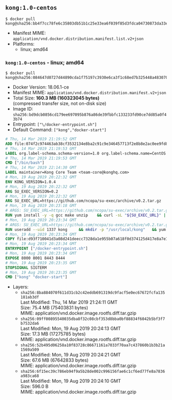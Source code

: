 ## `kong:1.0-centos`

```console
$ docker pull kong@sha256:bb4f7cc78fe6c35803db51b1c25e33ea6f039f85d3fdca04730873da33ec44ee
```

-	Manifest MIME: `application/vnd.docker.distribution.manifest.list.v2+json`
-	Platforms:
	-	linux; amd64

### `kong:1.0-centos` - linux; amd64

```console
$ docker pull kong@sha256:084647d0727d44890cda1f75197c3930e6ca3f1c68ed7b325448a483070b57ca
```

-	Docker Version: 18.06.1-ce
-	Manifest MIME: `application/vnd.docker.distribution.manifest.v2+json`
-	Total Size: **160.3 MB (160323045 bytes)**  
	(compressed transfer size, not on-disk size)
-	Image ID: `sha256:bd9dcb0856cd179ee697095b876a86de39fbbfc133233fd90ce7dd85a0f43b74`
-	Entrypoint: `["\/docker-entrypoint.sh"]`
-	Default Command: `["kong","docker-start"]`

```dockerfile
# Thu, 14 Mar 2019 21:19:52 GMT
ADD file:074f2c974463ab38cf3532134e8ba2c91c9e346457713f2e8b8e2ac0ee9fd83d in / 
# Thu, 14 Mar 2019 21:19:53 GMT
LABEL org.label-schema.schema-version=1.0 org.label-schema.name=CentOS Base Image org.label-schema.vendor=CentOS org.label-schema.license=GPLv2 org.label-schema.build-date=20190305
# Thu, 14 Mar 2019 21:19:53 GMT
CMD ["/bin/bash"]
# Thu, 14 Mar 2019 22:14:30 GMT
LABEL maintainer=Kong Core Team <team-core@konghq.com>
# Mon, 19 Aug 2019 20:22:32 GMT
ENV KONG_VERSION=1.0.4
# Mon, 19 Aug 2019 20:22:32 GMT
ARG SU_EXEC_VERSION=0.2
# Mon, 19 Aug 2019 20:22:32 GMT
ARG SU_EXEC_URL=https://github.com/ncopa/su-exec/archive/v0.2.tar.gz
# Mon, 19 Aug 2019 20:23:18 GMT
# ARGS: SU_EXEC_URL=https://github.com/ncopa/su-exec/archive/v0.2.tar.gz SU_EXEC_VERSION=0.2
RUN yum install -y -q gcc make unzip 	&& curl -sL "${SU_EXEC_URL}" | tar -C /tmp -zxf - 	&& make -C "/tmp/su-exec-${SU_EXEC_VERSION}" 	&& cp "/tmp/su-exec-${SU_EXEC_VERSION}/su-exec" /usr/bin 	&& rm -fr "/tmp/su-exec-${SU_EXEC_VERSION}" 	&& yum autoremove -y -q gcc make 	&& yum clean all -q 	&& rm -fr /var/cache/yum/* /tmp/yum_save*.yumtx /root/.pki
# Mon, 19 Aug 2019 20:23:34 GMT
# ARGS: SU_EXEC_URL=https://github.com/ncopa/su-exec/archive/v0.2.tar.gz SU_EXEC_VERSION=0.2
RUN useradd --uid 1337 kong 	&& mkdir -p "/usr/local/kong" 	&& yum install -y https://bintray.com/kong/kong-rpm/download_file?file_path=centos/7/kong-$KONG_VERSION.el7.noarch.rpm 	&& yum clean all 	&& chown -R kong:0 /usr/local/kong 	&& chmod -R g=u /usr/local/kong
# Mon, 19 Aug 2019 20:23:34 GMT
COPY file:d93f710041d3a08d241deecc7328da1e955b07a618f0d374125d417e8a7e1640 in /docker-entrypoint.sh 
# Mon, 19 Aug 2019 20:23:34 GMT
ENTRYPOINT ["/docker-entrypoint.sh"]
# Mon, 19 Aug 2019 20:23:34 GMT
EXPOSE 8000 8001 8443 8444
# Mon, 19 Aug 2019 20:23:35 GMT
STOPSIGNAL SIGTERM
# Mon, 19 Aug 2019 20:23:35 GMT
CMD ["kong" "docker-start"]
```

-	Layers:
	-	`sha256:8ba884070f611d31cb2c42eddb691319dc9facf5e0ec67672fcfa135181ab3df`  
		Last Modified: Thu, 14 Mar 2019 21:24:11 GMT  
		Size: 75.4 MB (75403831 bytes)  
		MIME: application/vnd.docker.image.rootfs.diff.tar.gzip
	-	`sha256:09ff00895540035dba8f32c08cbf353d8bba0bf88834f6042b5bf3f7b7532da6`  
		Last Modified: Mon, 19 Aug 2019 20:24:13 GMT  
		Size: 17.3 MB (17275785 bytes)  
		MIME: application/vnd.docker.image.rootfs.diff.tar.gzip
	-	`sha256:52b495d06258a10f83728c86671161a7033f70aa7c437860b1b3b21a1569a509`  
		Last Modified: Mon, 19 Aug 2019 20:24:21 GMT  
		Size: 67.6 MB (67642833 bytes)  
		MIME: application/vnd.docker.image.rootfs.diff.tar.gzip
	-	`sha256:6f15ec39c786eb94f9a5b28de002c996156fae6c1cf6ed77fe8a7836a983ca68`  
		Last Modified: Mon, 19 Aug 2019 20:24:10 GMT  
		Size: 596.0 B  
		MIME: application/vnd.docker.image.rootfs.diff.tar.gzip
